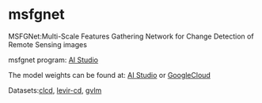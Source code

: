 # msfgnet
MSFGNet:Multi-Scale Features Gathering Network for Change Detection of Remote Sensing images

msfgnet program: [AI Studio](https://aistudio.baidu.com/studio/project/partial/verify/7245102/d982805a62d742f684f61358da29c5db)

The model weights can be found at: [AI Studio](https://aistudio.baidu.com/datasetdetail/252792) or [GoogleCloud](https://drive.google.com/file/d/1i8I-MVaUzJIZmaq2jJxn1C1wQJODBCrs/view?usp=sharing)

Datasets:[clcd](https://aistudio.baidu.com/datasetdetail/246718), [levir-cd](https://aistudio.baidu.com/datasetdetail/245594), [gvlm](https://aistudio.baidu.com/datasetdetail/245593)

